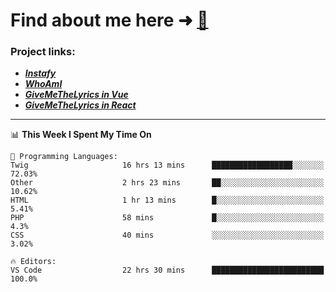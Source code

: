 # Find about me here ➜ [🧑](https://pauabella.dev)

### Project links:
- ***[Instafy](https://instafy.me)***
- ***[WhoAmI](https://pauabella.dev)***
- ***[GiveMeTheLyrics in Vue](https://lyrics.pauabella.dev)***
- ***[GiveMeTheLyrics in React](https://pauabella.dev/GiveMeTheLyrics)***

---
<!--START_SECTION:waka-->
📊 **This Week I Spent My Time On** 

```text
💬 Programming Languages: 
Twig                     16 hrs 13 mins      ██████████████████░░░░░░░   72.03% 
Other                    2 hrs 23 mins       ██░░░░░░░░░░░░░░░░░░░░░░░   10.62% 
HTML                     1 hr 13 mins        █░░░░░░░░░░░░░░░░░░░░░░░░   5.41% 
PHP                      58 mins             █░░░░░░░░░░░░░░░░░░░░░░░░   4.3% 
CSS                      40 mins             ░░░░░░░░░░░░░░░░░░░░░░░░░   3.02%

🔥 Editors: 
VS Code                  22 hrs 30 mins      █████████████████████████   100.0%

```


<!--END_SECTION:waka-->

